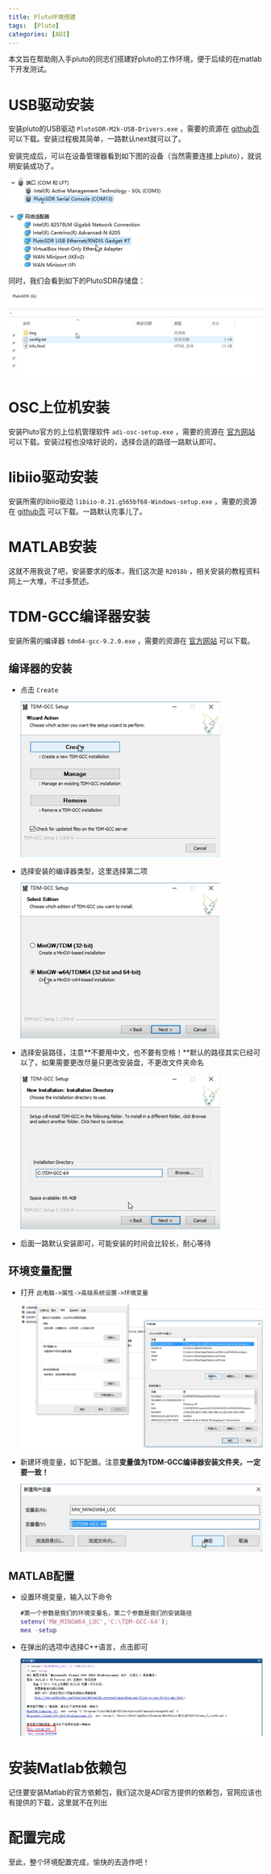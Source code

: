 ```yaml
---
title: Pluto环境搭建
tags:  [Pluto]
categories: [ADI]
---
```


本文旨在帮助刚入手pluto的同志们搭建好pluto的工作环境，便于后续的在matlab下开发测试。

<!-- more -->

# USB驱动安装

安装pluto的USB驱动 ``PlutoSDR-M2k-USB-Drivers.exe`` ，需要的资源在 [github页](https://github.com/analogdevicesinc/plutosdr-m2k-drivers-win/releases) 可以下载。安装过程极其简单，一路默认next就可以了。

安装完成后，可以在设备管理器看到如下图的设备（当然需要连接上pluto），就说明安装成功了。

![](/img/pluto环境搭建.assets/image-20201108132710358.png)

![](/img/pluto环境搭建.assets/image-20201108132742781.png)

同时，我们会看到如下的PlutoSDR存储盘：

![](/img/pluto环境搭建.assets/image-20201108132822198.png)

# OSC上位机安装

安装Pluto官方的上位机管理软件 ``adi-osc-setup.exe`` ，需要的资源在 [官方网站](https://wiki.analog.com/resources/tools-software/linux-software/iio_oscilloscope) 可以下载。安装过程也没啥好说的，选择合适的路径一路默认即可。

# libiio驱动安装

安装所需的libiio驱动 ``libiio-0.21.g565bf68-Windows-setup.exe`` ，需要的资源在 [github页](https://github.com/analogdevicesinc/libiio/releases/tag/0.21) 可以下载。一路默认完事儿了。

# MATLAB安装

这就不用我说了吧，安装要求的版本，我们这次是 ``R2018b`` ，相关安装的教程资料网上一大堆，不过多赘述。

# TDM-GCC编译器安装

安装所需的编译器 ``tdm64-gcc-9.2.0.exe`` ，需要的资源在 [官方网站](https://jmeubank.github.io/tdm-gcc/) 可以下载。

## 编译器的安装

* 点击 ``Create`` 

  ![](/img/pluto环境搭建.assets/image-20201108134436530.png)

* 选择安装的编译器类型，这里选择第二项

  ![](/img/pluto环境搭建.assets/image-20201108134532959.png)

* 选择安装路径，注意**不要用中文，也不要有空格！**默认的路径其实已经可以了，如果需要更改尽量只更改安装盘，不更改文件夹命名

  ![](/img/pluto环境搭建.assets/image-20201108134753307.png)

* 后面一路默认安装即可，可能安装的时间会比较长，耐心等待

## 环境变量配置

* 打开 ``此电脑->属性->高级系统设置->环境变量`` 

  ![](/img/pluto环境搭建.assets/image-20201108135210921.png)

* 新建环境变量，如下配置。注意**变量值为TDM-GCC编译器安装文件夹，一定要一致！**

  ![](/img/pluto环境搭建.assets/image-20201108135344804.png)

## MATLAB配置

* 设置环境变量，输入以下命令

  ```matlab
  #第一个参数是我们的环境变量名，第二个参数是我们的安装路径
  setenv('MW_MINGW64_LOC','C:\TDM-GCC-64');
  mex -setup
  ```

* 在弹出的选项中选择C++语言，点击即可

  ![](/img/pluto环境搭建.assets/image-20201108140126264.png)

# 安装Matlab依赖包

记住要安装Matlab的官方依赖包，我们这次是ADI官方提供的依赖包，官网应该也有提供的下载，这里就不在列出

# 配置完成

至此，整个环境配置完成，愉快的去造作吧！